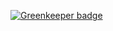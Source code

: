 

[![Greenkeeper badge](https://badges.greenkeeper.io/joe-crick/next-mobx.svg)](https://greenkeeper.io/)